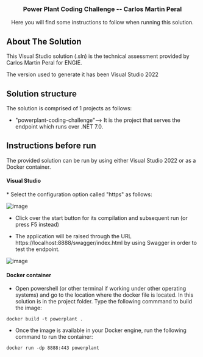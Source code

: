 <h3 align="center">Power Plant Coding Challenge -- Carlos Martin Peral</h3>

  <p align="center">
    Here you will find some instructions to follow when running this solution.
    <br />
  </p>


  <!-- ABOUT THE SOLUTION -->
## About The Solution
This Visual Studio solution (.sln) is the technical assessment provided by Carlos Martin Peral for ENGIE.

The version used to generate it has been Visual Studio 2022

## Solution structure
The solution is comprised of 1 projects as follows:
* "powerplant-coding-challenge"--> It is the project that serves the endpoint which runs over .NET 7.0. 

## Instructions before run
The provided solution can be run by using either Visual Studio 2022 or as a Docker container.

<h4>Visual Studio</h4>
* Select the configuration option called "https" as follows:

![image](https://github.com/cmperal/powerplant-coding-challenge/assets/22909132/048df846-223c-4715-9e4e-609f162be37c)

* Click over the start button for its compilation and subsequent run (or press F5 instead)

* The application will be raised through the URL https://localhost:8888/swagger/index.html by using Swagger in order to test the endpoint.

![image](https://github.com/cmperal/powerplant-coding-challenge/assets/22909132/4d1adbca-beed-44aa-b117-4abbc1bb0e21)


<h4>Docker container</h4>

* Open powershell (or other terminal if working under other operating systems) and go to the location where the docker file is located. In this solution is in the project folder. 
Type the following commmand to build the image:
```
docker build -t powerplant .
```

* Once the image is available in your Docker engine, run the following command to run the container:
```
docker run -dp 8888:443 powerplant
```


